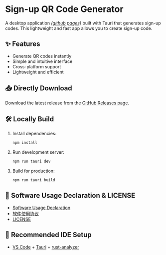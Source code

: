 # Sign-up QR Code Generator

A desktop application [*(github pages)*](https://github.com/LoopyBrainie/qr-generator/)  built with Tauri that generates sign-up codes. This lightweight and fast app allows you to create sign-up code. 

## ✨ Features

- Generate QR codes instantly
- Simple and intuitive interface
- Cross-platform support
- Lightweight and efficient

## 📥 Directly Download

Download the latest release from the [GitHub Releases page](https://github.com/LoopyBrainie/qr-generator/releases).

## 🛠️ Locally Build

1. Install dependencies:
   
   ```bash
   npm install
   ```

2. Run development server:
   
   ```bash
   npm run tauri dev
   ```

3. Build for production:
   
   ```bash
   npm run tauri build
   ```

## 📜 Software Usage Declaration & LICENSE

- [Software Usage Declaration](https://loopybrainie.github.io/qr-generator/Software_Usage_Declaration.html) 
- [软件使用协议](https://loopybrainie.github.io/qr-generator/Software_Usage_Declaration_zh.html )
- [LICENSE](https://github.com/LoopyBrainie/qr-generator/blob/master/LICENSE)

## 🔧 Recommended IDE Setup

- [VS Code](https://code.visualstudio.com/) + [Tauri](https://marketplace.visualstudio.com/items?itemName=tauri-apps.tauri-vscode) + [rust-analyzer](https://marketplace.visualstudio.com/items?itemName=rust-lang.rust-analyzer)
